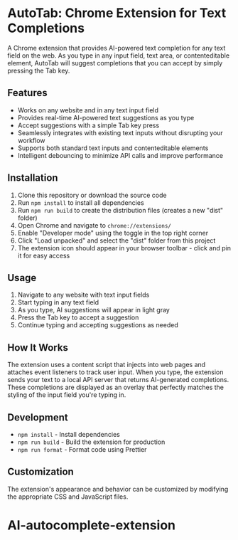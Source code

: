 # AutoTab: Chrome Extension for Text Completions

A Chrome extension that provides AI-powered text completion for any text field on the web. As you type in any input field, text area, or contenteditable element, AutoTab will suggest completions that you can accept by simply pressing the Tab key.

## Features

- Works on any website and in any text input field
- Provides real-time AI-powered text suggestions as you type
- Accept suggestions with a simple Tab key press
- Seamlessly integrates with existing text inputs without disrupting your workflow
- Supports both standard text inputs and contenteditable elements
- Intelligent debouncing to minimize API calls and improve performance

## Installation

1. Clone this repository or download the source code
2. Run `npm install` to install all dependencies
3. Run `npm run build` to create the distribution files (creates a new "dist" folder)
4. Open Chrome and navigate to `chrome://extensions/`
5. Enable "Developer mode" using the toggle in the top right corner
6. Click "Load unpacked" and select the "dist" folder from this project
7. The extension icon should appear in your browser toolbar - click and pin it for easy access

## Usage

1. Navigate to any website with text input fields
2. Start typing in any text field
3. As you type, AI suggestions will appear in light gray
4. Press the Tab key to accept a suggestion
5. Continue typing and accepting suggestions as needed

## How It Works

The extension uses a content script that injects into web pages and attaches event listeners to track user input. When you type, the extension sends your text to a local API server that returns AI-generated completions. These completions are displayed as an overlay that perfectly matches the styling of the input field you're typing in.

## Development

- `npm install` - Install dependencies
- `npm run build` - Build the extension for production
- `npm run format` - Format code using Prettier

## Customization

The extension's appearance and behavior can be customized by modifying the appropriate CSS and JavaScript files.
# AI-autocomplete-extension
